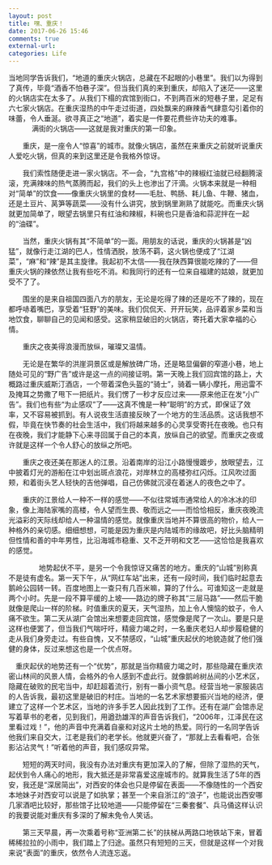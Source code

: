 ```yaml
---
layout: post
title: 嘿、重庆！
date: 2017-06-26 15:46
comments: true
external-url:
categories: Life
---
```

当地同学告诉我们，“地道的重庆火锅店，总藏在不起眼的小巷里”。我们以为得到了真传，毕竟“酒香不怕巷子深”。但当我们真的来到重庆，却陷入了迷茫——这里的火锅店实在太多了。从我们下榻的宾馆到街口，不到两百米的短巷子里，足足有六七家火锅店。在重庆湿热的中午走过街道，四处飘来的麻辣香气肆意勾引着你的味蕾，令人垂涎。欲寻真正之“地道”，着实是一件要花费些许功夫的难事。
　　
  　满街的火锅店——这就是我对重庆的第一印象。
	
　　重庆，是一座令人“惊喜”的城市。就像火锅店，虽然在来重庆之前就听说重庆人爱吃火锅，但真的来到这里还是令我格外惊讶。
	
　　我们索性随便走进一家火锅店。不一会，“九宫格”中的辣椒红油就已经翻腾滚滚，充满辣味的热气蒸腾而起，我们的头上也渗出了汗滴。火锅本来就是一种相对“简单”的饮食——像重庆火锅里的食材——毛肚、鸭肠、耗儿鱼、牛鞭、猪血，还是土豆片、莴笋等蔬菜——没有什么讲究，放到锅里涮熟了就能吃。而重庆火锅就更加简单了，眼望去锅里只有红油和辣椒，料碗也只是香油和蒜泥拌在一起的“油碟”。
	
　　当然，重庆火锅有其“不简单”的一面。用朋友的话说，重庆的火锅甚是“凶猛”，就像行走江湖的巴人，性情洒脱，放荡不羁，这火锅也便成了“江湖菜”，“麻”和“辣”是其主旋律。我起初不太信——我在陕西算很能吃辣的了——但重庆火锅的辣依然让我有些吃不消。和我同行的还有一位来自福建的姑娘，就更加受不了了。
	
　　围坐的是来自祖国四面八方的朋友，无论是吃得了辣的还是吃不了辣的，现在都呼哧着嘴巴，享受着“狂野”的美味。我们侃侃天、开开玩笑，品评着家乡菜和当地饮食，聊聊自己的见闻和感受。这家稍显破旧的火锅店，寄托着大家幸福的心情。


　　重庆之夜美得浪漫而放纵，璀璨又温情。
	
　　无论是在繁华的洪崖洞景区或是解放碑广场，还是略显偏僻的窄道小巷，地上随处可见的“野广告”或许是这一点的间接证明。第一天晚上我们回宾馆的路上，大概路过重庆威斯汀酒店，一个带着深色头盔的“骑士”，骑着一辆小摩托，用迅雷不及掩耳之势撒了甩下一把纸片。我们愣了一秒才反应过来——原来他正在发“小广告”。我们也有些“为止感叹”了——这真不愧是一种“聪明”的方式，即保证了效率，又不容易被抓到。有人说夜生活直接反映了一个地方的生活品质。这话我想不假，毕竟在快节奏的社会生活中，我们将越来越多的心灵享受寄托在夜晚。也只有在夜晚，我们才能静下心来寻回属于自己的本真，放纵自己的欲望。而重庆之夜或许就是这样一个令人舒心的放纵之所吧。
	
　　重庆之夜还美在那迷人的江景。沿着南岸的沿江小路慢慢踱步，放眼望去，江中披着灯光的游船在江中划出斑点浪花，对岸林立的高楼弥红闪烁。江风吹过面颊，和着街头艺人轻快的吉他弹唱，自己仿佛就沉浸在着迷人的夜色之中了。
	
　　重庆的江景给人一种不一样的感觉——不似往常城市通常给人的冷冰冰的印象，像上海陆家嘴的高楼，令人望而生畏、敬而远之——而恰恰相反，重庆夜晚流光溢彩的天际线却给人一种温情的感觉。就像重庆当地并不算很高的物价，给人一种格外的亲切感。细细想想，可能是因为重庆是内陆城市的缘故吧，好比头脑精明但性情和善的中年男性，比沿海城市稳重、又不乏开明和文艺——这恰恰是我喜欢的感觉。 

　　
　　地势起伏不平，是另一个令我惊讶又痛苦的地方。重庆的“山城”别称真不是徒有虚名。第一天下午，从“网红车站”出来，还有一段时间，我们临时起意去鹅岭公园转一转。百度地图上一查只有几百米嘛，算的了什么。可谁知这一走就是两个小时。先是一段不算平缓的上坡——路边的牌子称其“三层马路”——然后干脆就像是爬山一样的阶梯。时值重庆的夏天，天气湿热，加上令人懊恼的蚊子，令人痛不欲生。第二天从湖广会馆出来想要走回宾馆，感觉像是爬了一次山。要是只是这样也便罢了，但当我们气喘吁吁，精疲力竭之时，一名重庆老妇人却步履稳健的走从我们身旁走过。有些自愧，又不禁感叹，“山城”重庆起伏的地貌造就了他们强健的身体，反过来想这也是一个优点呀。
	
  　重庆起伏的地势还有一个“优势”，那就是当你精疲力竭之时，那些隐藏在重庆浓密山林间的风景人情，会格外的令人感到不虚此行。就像鹅岭树丛间的小艺术区，隐藏在破败的民宅当中，却赶超着流行，别有一番小资气息。经营当地一家服装店的人告诉我，最初这里是破旧的村庄。当地的一名艺术家想要振兴当地的经济，便建立了这样一个艺术区，当地的许多手艺人因此找到了工作。还有在湖广会馆赤足写着草书的老者，见到我们，用遒劲雄浑的声音告诉我们，“2006年，江泽民在这里看过戏！”，他的声音中充满着自豪和对这片土地的热爱。同行的一名同学告诉他我们来自交大，江老是我们的老学长。他就更兴奋了，“那就上去看看吧，合张影沾沾灵气！”听着他的声音，我们感叹异常。

	
　　短短的两天时间，我没有办法对重庆有更加深入的了解，但除了湿热的天气，起伏到令人痛心的地形，我大抵还是非常喜爱这座城市的。就算我生活了5年的西安，我还是“深居简出”，对西安的体会也只是停留在表面——不像随性的一个西安本地妹子对西安可以说是了如执掌；甚至一个来自浙江的“浪子”，也能说出西安哪几家酒吧比较好，那些馆子比较地道——只能停留在“三秦套餐”、兵马俑这样认识的我要说能对重庆有多深的了解未免令人笑话。
	
　　第三天早晨，再一次乘着号称“亚洲第二长”的扶梯从两路口地铁站下来，冒着稀稀拉拉的小雨中，我们踏上了归途。虽然只有短短的三天，但就是这样一个对我来说“表面”的重庆，依然令人流连忘返。
